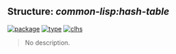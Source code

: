 ## Structure: ***common-lisp:hash-table***
[![package](https://img.shields.io/badge/Package-COMMON--LISP-5f9ea0.svg?style=social&colorA=999999)](../) [![type](https://img.shields.io/badge/Type-Structure-5f9ea0.svg?style=social&colorA=999999)](../#structure) [![clhs](https://img.shields.io/badge/CLHS-HASH--TABLE-5f9ea0.svg?style=social&colorA=999999)](http://www.lispworks.com/documentation/HyperSpec/Body/t_hash_t.htm) 

> No description.

